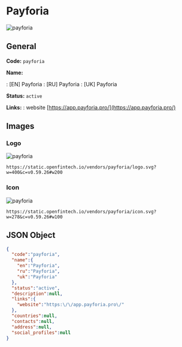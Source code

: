
# Payforia 
![payforia](https://static.openfintech.io/vendors/payforia/logo.svg?w=400&c=v0.59.26#w200)  

## General 
 
**Code:** `payforia` 
 
**Name:** 
 
:	[EN] Payforia 
:	[RU] Payforia 
:	[UK] Payforia 
 
**Status:** `active` 
 
**Links:** 
: website [https://app.payforia.pro/](https://app.payforia.pro/) 
 

## Images 

### Logo 
 
![payforia](https://static.openfintech.io/vendors/payforia/logo.svg?w=400&c=v0.59.26#w200)  

```
https://static.openfintech.io/vendors/payforia/logo.svg?w=400&c=v0.59.26#w200
```  

### Icon 
 
![payforia](https://static.openfintech.io/vendors/payforia/icon.svg?w=278&c=v0.59.26#w100)  

```
https://static.openfintech.io/vendors/payforia/icon.svg?w=278&c=v0.59.26#w100
```  

## JSON Object 

```json
{
  "code":"payforia",
  "name":{
    "en":"Payforia",
    "ru":"Payforia",
    "uk":"Payforia"
  },
  "status":"active",
  "description":null,
  "links":{
    "website":"https:\/\/app.payforia.pro\/"
  },
  "countries":null,
  "contacts":null,
  "address":null,
  "social_profiles":null
}
```  
